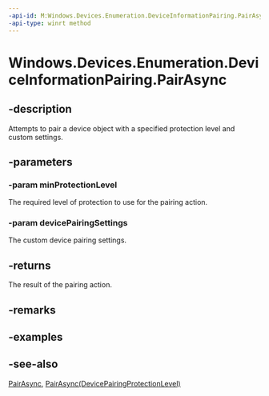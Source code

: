 ----api-id: M:Windows.Devices.Enumeration.DeviceInformationPairing.PairAsync(Windows.Devices.Enumeration.DevicePairingProtectionLevel,Windows.Devices.Enumeration.IDevicePairingSettings)
-api-type: winrt method
---<!-- Method syntaxpublic Windows.Foundation.IAsyncOperation<Windows.Devices.Enumeration.DevicePairingResult> PairAsync(Windows.Devices.Enumeration.DevicePairingProtectionLevel minProtectionLevel, Windows.Devices.Enumeration.IDevicePairingSettings devicePairingSettings)--># Windows.Devices.Enumeration.DeviceInformationPairing.PairAsync## -descriptionAttempts to pair a device object with a specified protection level and custom settings.## -parameters### -param minProtectionLevelThe required level of protection to use for the pairing action.### -param devicePairingSettingsThe custom device pairing settings.## -returnsThe result of the pairing action.## -remarks## -examples## -see-also[PairAsync](deviceinformationpairing_pairasync_819565643.md), [PairAsync(DevicePairingProtectionLevel)](deviceinformationpairing_pairasync_868993300.md)